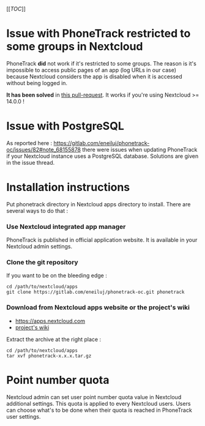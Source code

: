 [[_TOC_]]

# Issue with PhoneTrack restricted to some groups in Nextcloud

PhoneTrack **did** not work if it's restricted to some groups. The reason is it's impossible to access public pages of an app (log URLs in our case) because Nextcloud considers the app is disabled when it is accessed without being logged in.

**It has been solved** in [this pull-request](https://github.com/nextcloud/server/pull/8593). It works if you're using Nextcloud >= 14.0.0 !

# Issue with PostgreSQL

As reported here :
https://gitlab.com/eneiluj/phonetrack-oc/issues/82#note_68155878
there were issues when updating PhoneTrack if your Nextcloud instance uses a PostgreSQL database. Solutions are given in the issue thread.

# Installation instructions

Put phonetrack directory in Nextcloud apps directory to install.
There are several ways to do that :

### Use Nextcloud integrated app manager

PhoneTrack is published in official application website. It is available in your Nextcloud admin settings.

### Clone the git repository

If you want to be on the bleeding edge :

```
cd /path/to/nextcloud/apps
git clone https://gitlab.com/eneiluj/phonetrack-oc.git phonetrack
```

### Download from Nextcloud apps website or the project's wiki

* https://apps.nextcloud.com
* [project's wiki](https://gitlab.com/eneiluj/phonetrack-oc/wikis/home#releases-for-nextcloud)

Extract the archive at the right place :
```
cd /path/to/nextcloud/apps
tar xvf phonetrack-x.x.x.tar.gz
```

# Point number quota

Nextcloud admin can set user point number quota value in Nextcloud additional settings. This quota is applied to every Nextcloud users. Users can choose what's to be done when their quota is reached in PhoneTrack user settings.
